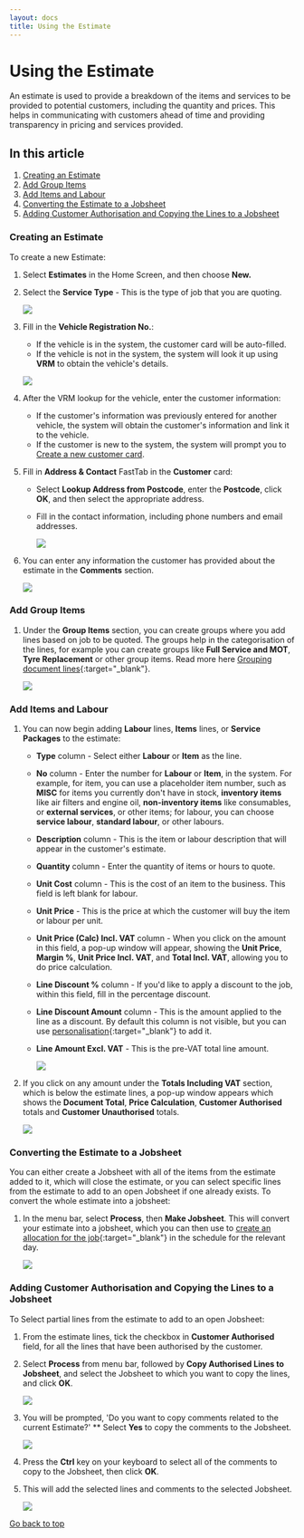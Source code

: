 ```yaml
---
layout: docs
title: Using the Estimate
---
```


<a name="top"></a>

# Using the Estimate
An estimate is used to provide a breakdown of the items and services to be provided to potential customers, including the quantity and prices. This helps in communicating with customers ahead of time and providing transparency in pricing and services provided.

## In this article
1. [Creating an Estimate](#creating-an-estimate)
2. [Add Group Items](#add-group-items)
3. [Add Items and Labour](#add-items-and-labour)
4. [Converting the Estimate to a Jobsheet](#converting-the-estimate-to-a-jobsheet)
5. [Adding Customer Authorisation and Copying the Lines to a Jobsheet](#adding-customer-authorisation-and-copying-the-lines-to-a-jobsheet) 

### Creating an Estimate
To create a new Estimate:
1. Select **Estimates** in the Home Screen, and then choose **New.**
2. Select the **Service Type** - This is the type of job that you are quoting.

   ![](media/garagehive-create-an-estimate1.gif)

3. Fill in the **Vehicle Registration No.**:
    - If the vehicle is in the system, the customer card will be auto-filled.
    - If the vehicle is not in the system, the system will look it up using **VRM** to obtain the vehicle's details.

    ![](media/garagehive-create-an-estimate2.gif)

4. After the VRM lookup for the vehicle, enter the customer information:
    - If the customer's information was previously entered for another vehicle, the system will obtain the customer's information and link it to the vehicle.
    - If the customer is new to the system, the system will prompt you to [Create a new customer card](docs/garagehive-create-a-customer-card.html "Create Customer Card").
5. Fill in **Address & Contact** FastTab in the **Customer** card:
    - Select **Lookup Address from Postcode**, enter the **Postcode**, click **OK**, and then select the appropriate address.
    - Fill in the contact information, including phone numbers and email addresses.

         ![](media/garagehive-create-an-estimate3.gif)

6. You can enter any information the customer has provided about the estimate in the **Comments** section. 

   ![](media/garagehive-create-an-estimate4.gif)

### Add Group Items
1. Under the **Group Items** section, you can create groups where you add lines based on job to be quoted. The groups help in the categorisation of the lines, for example you can create groups like **Full Service and MOT**, **Tyre Replacement** or other group items. Read more here [Grouping document lines](garagehive-group-items-grouping-document-lines.html){:target="_blank"}.

   ![](media/garagehive-create-an-estimate4.gif)

### Add Items and Labour
1. You can now begin adding **Labour** lines, **Items** lines, or **Service Packages** to the estimate:
    - **Type** column - Select either **Labour** or **Item** as the line.
    - **No** column - Enter the number for **Labour** or **Item**, in the system. For example, for item, you can use a placeholder item number, such as **MISC** for items you currently don't have in stock, **inventory items** like air filters and engine oil, **non-inventory items** like consumables, or **external services**, or other items; for labour, you can choose **service labour**, **standard labour**, or other labours.
    - **Description** column - This is the item or labour description that will appear in the customer's estimate.
    - **Quantity** column - Enter the quantity of items or hours to quote.
    - **Unit Cost** column - This is the cost of an item to the business. This field is left blank for labour.
    - **Unit Price** - This is the price at which the customer will buy the item or labour per unit.
    - **Unit Price (Calc) Incl. VAT** column - When you click on the amount in this field, a pop-up window will appear, showing the **Unit Price**, **Margin %**, **Unit Price Incl. VAT**, and **Total Incl. VAT**, allowing you to do price calculation.
    - **Line Discount %** column - If you'd like to apply a discount to the job, within this field, fill in the percentage discount.
    - **Line Discount Amount** column - This is the amount applied to the line as a discount. By default this column is not visible, but you can use [personalisation](garagehive-personalising-garage-hive.html){:target="_blank"} to add it.
    - **Line Amount Excl. VAT** - This is the pre-VAT total line amount.

      ![](media/garagehive-create-an-estimate5.gif)

2. If you click on any amount under the **Totals Including VAT** section, which is below the estimate lines, a pop-up window appears which shows the **Document Total**, **Price Calculation**, **Customer Authorised** totals and **Customer Unauthorised** totals.

   ![](media/garagehive-create-an-estimate6.gif)

### Converting the Estimate to a Jobsheet
You can either create a Jobsheet with all of the items from the estimate added to it, which will close the estimate, or you can select specific lines from the estimate to add to an open Jobsheet if one already exists. 
To convert the whole estimate into a jobsheet:
1. In the menu bar, select **Process**, then **Make Jobsheet**. This will convert your estimate into a jobsheet, which you can then use to [create an allocation for the job](garagehive-create-a-booking.html){:target="_blank"} in the schedule for the relevant day.

   ![](media/garagehive-create-an-estimate7.gif)

### Adding Customer Authorisation and Copying the Lines to a Jobsheet
To Select partial lines from the estimate to add to an open Jobsheet:
1. From the estimate lines, tick the checkbox in **Customer Authorised** field, for all the lines that have been authorised by the customer.
2. Select **Process** from menu bar, followed by **Copy Authorised Lines to Jobsheet**, and select the Jobsheet to which you want to copy the lines, and click **OK**.

   ![](media/garagehive-create-an-estimate8.gif)

3. You will be prompted, 'Do you want to copy comments related to the current Estimate?' ** Select **Yes** to copy the comments to the Jobsheet.
 
    ![](media/garagehive-create-an-estimate9.png)

4. Press the **Ctrl** key on your keyboard to select all of the comments to copy to the Jobsheet, then click **OK**.
5. This will add the selected lines and comments to the selected Jobsheet.

   ![](media/garagehive-create-an-estimate10.png)

[Go back to top](#top)

